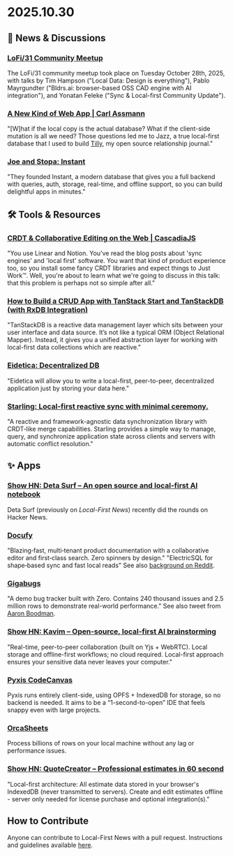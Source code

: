 # 2025.10.30

## 📰 News & Discussions

### [LoFi/31 Community Meetup](https://www.youtube.com/watch?v=2MLAxUYAoEI&list=PLTbD2QA-VMnXFsLbuPGz1H-Najv9MD2-H&index=31)
The LoFi/31 community meetup took place on Tuesday October 28th, 2025, with talks by Tim Hampson ("Local Data: Design is everything"), Pablo Mayrgundter ("Bldrs.ai: browser-based OSS CAD engine with AI integration"), and Yonatan Feleke ("Sync & Local-first Community Update").

### [A New Kind of Web App | Carl Assmann](https://www.carlassmann.com/blog/new-kind-of-web-app)
"[W]hat if the local copy is the actual database? What if the client-side mutation is all we need? Those questions led me to Jazz, a true local-first database that I used to build [Tilly](https://www.tilly.social/en/), my open source relationship journal."

### [Joe and Stopa: Instant](https://www.finta.com/founders/instant)
"They founded Instant, a modern database that gives you a full backend with queries, auth, storage, real-time, and offline support, so you can build delightful apps in minutes."


## 🛠️ Tools & Resources

### [CRDT & Collaborative Editing on the Web | CascadiaJS](https://www.youtube.com/watch?v=OGJxKQP7TIo)
"You use Linear and Notion. You've read the blog posts about 'sync engines' and 'local first' software. You want that kind of product experience too, so you install some fancy CRDT libraries and expect things to Just Work™. Well, you're about to learn what we're going to discuss in this talk: that this problem is perhaps not so simple after all."

### [How to Build a CRUD App with TanStack Start and TanStackDB (with RxDB Integration)](https://www.freecodecamp.org/news/how-to-build-a-crud-app-with-tanstack-start-and-tanstackdb-with-rxdb-integration/)
"TanStackDB is a reactive data management layer which sits between your user interface and data source. It’s not like a typical ORM (Object Relational Mapper). Instead, it gives you a unified abstraction layer for working with local-first data collections which are reactive."

### [Eidetica: Decentralized DB](https://github.com/arcuru/eidetica)
"Eidetica will allow you to write a local-first, peer-to-peer, decentralized application just by storing your data here."

### [Starling: Local-first reactive sync with minimal ceremony.](https://github.com/byearlybird/starling)
"A reactive and framework-agnostic data synchronization library with CRDT-like merge capabilities. Starling provides a simple way to manage, query, and synchronize application state across clients and servers with automatic conflict resolution."


## ✨ Apps

### [Show HN: Deta Surf – An open source and local-first AI notebook](https://news.ycombinator.com/item?id=45680937)
Deta Surf (previously on _Local-First News_) recently did the rounds on Hacker News.

### [Docufy](https://github.com/chandeldivyam/docufy)
"Blazing‑fast, multi‑tenant product documentation with a collaborative editor and first‑class search. Zero spinners by design." "ElectricSQL for shape‑based sync and fast local reads" See also [background on Reddit](https://www.reddit.com/r/webdevelopment/comments/1oj6zws/local_first_the_future_of_web_development_how/).

### [Gigabugs](https://bugs.rocicorp.dev/p/roci)
"A demo bug tracker built with Zero. Contains 240 thousand issues and 2.5 million rows to demonstrate real-world performance." See also tweet from [Aaron Boodman](https://x.com/aboodman/status/1983629577172754901).

### [Show HN: Kavim – Open-source, local-first AI brainstorming](https://news.ycombinator.com/item?id=45751519)
"Real-time, peer-to-peer collaboration (built on Yjs + WebRTC). Local storage and offline-first workflows; no cloud required. Local-first approach ensures your sensitive data never leaves your computer."

### [Pyxis CodeCanvas](https://github.com/Stasshe/Pyxis-CodeCanvas/blob/main/README_en.md)
Pyxis runs entirely client-side, using OPFS + IndexedDB for storage, so no backend is needed. It aims to be a “1-second-to-open” IDE that feels snappy even with large projects.

### [OrcaSheets](https://orcasheets.ai/)
Process billions of rows on your local machine without any lag or performance issues.

### [Show HN: QuoteCreator – Professional estimates in 60 second](https://news.ycombinator.com/item?id=45706450)
"Local-first architecture: All estimate data stored in your browser's IndexedDB (never transmitted to servers). Create and edit estimates offline - server only needed for license purchase and optional integration(s)."


## How to Contribute
Anyone can contribute to Local-First News with a pull request. Instructions and guidelines available [here](https://github.com/localfirstnews/localfirstnews).


